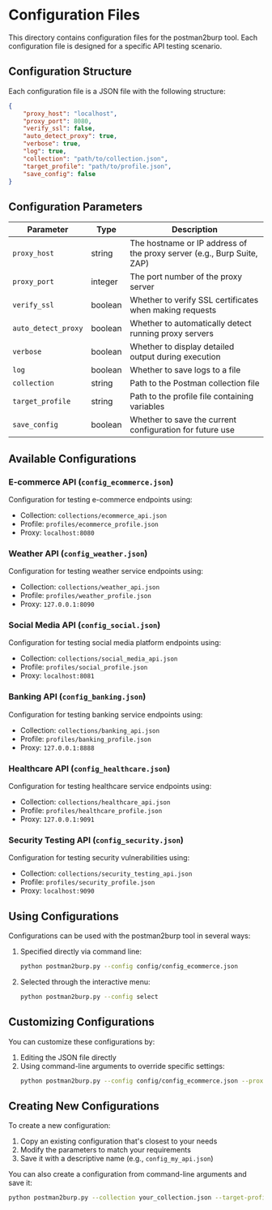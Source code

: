 # Configuration Files

This directory contains configuration files for the postman2burp tool. Each configuration file is designed for a specific API testing scenario.

## Configuration Structure

Each configuration file is a JSON file with the following structure:

```json
{
    "proxy_host": "localhost",
    "proxy_port": 8080,
    "verify_ssl": false,
    "auto_detect_proxy": true,
    "verbose": true,
    "log": true,
    "collection": "path/to/collection.json",
    "target_profile": "path/to/profile.json",
    "save_config": false
}
```

## Configuration Parameters

| Parameter | Type | Description |
|-----------|------|-------------|
| `proxy_host` | string | The hostname or IP address of the proxy server (e.g., Burp Suite, ZAP) |
| `proxy_port` | integer | The port number of the proxy server |
| `verify_ssl` | boolean | Whether to verify SSL certificates when making requests |
| `auto_detect_proxy` | boolean | Whether to automatically detect running proxy servers |
| `verbose` | boolean | Whether to display detailed output during execution |
| `log` | boolean | Whether to save logs to a file |
| `collection` | string | Path to the Postman collection file |
| `target_profile` | string | Path to the profile file containing variables |
| `save_config` | boolean | Whether to save the current configuration for future use |

## Available Configurations

### E-commerce API (`config_ecommerce.json`)
Configuration for testing e-commerce endpoints using:
- Collection: `collections/ecommerce_api.json`
- Profile: `profiles/ecommerce_profile.json`
- Proxy: `localhost:8080`

### Weather API (`config_weather.json`)
Configuration for testing weather service endpoints using:
- Collection: `collections/weather_api.json`
- Profile: `profiles/weather_profile.json`
- Proxy: `127.0.0.1:8090`

### Social Media API (`config_social.json`)
Configuration for testing social media platform endpoints using:
- Collection: `collections/social_media_api.json`
- Profile: `profiles/social_profile.json`
- Proxy: `localhost:8081`

### Banking API (`config_banking.json`)
Configuration for testing banking service endpoints using:
- Collection: `collections/banking_api.json`
- Profile: `profiles/banking_profile.json`
- Proxy: `127.0.0.1:8888`

### Healthcare API (`config_healthcare.json`)
Configuration for testing healthcare service endpoints using:
- Collection: `collections/healthcare_api.json`
- Profile: `profiles/healthcare_profile.json`
- Proxy: `127.0.0.1:9091`

### Security Testing API (`config_security.json`)
Configuration for testing security vulnerabilities using:
- Collection: `collections/security_testing_api.json`
- Profile: `profiles/security_profile.json`
- Proxy: `localhost:9090`

## Using Configurations

Configurations can be used with the postman2burp tool in several ways:

1. Specified directly via command line:
   ```bash
   python postman2burp.py --config config/config_ecommerce.json
   ```

2. Selected through the interactive menu:
   ```bash
   python postman2burp.py --config select
   ```

## Customizing Configurations

You can customize these configurations by:
1. Editing the JSON file directly
2. Using command-line arguments to override specific settings:
   ```bash
   python postman2burp.py --config config/config_ecommerce.json --proxy localhost:9090 --verbose
   ```

## Creating New Configurations

To create a new configuration:
1. Copy an existing configuration that's closest to your needs
2. Modify the parameters to match your requirements
3. Save it with a descriptive name (e.g., `config_my_api.json`)

You can also create a configuration from command-line arguments and save it:
```bash
python postman2burp.py --collection your_collection.json --target-profile your_profile.json --proxy localhost:8080 --save-config
``` 